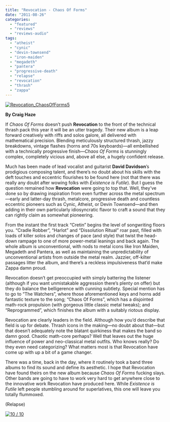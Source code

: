 ```yaml
---
title: "Revocation - Chaos Of Forms"
date: "2011-08-26"
categories: 
  - "featured"
  - "reviews"
  - "reviews-audio"
tags: 
  - "atheist"
  - "cynic"
  - "devin-townsend"
  - "iron-maiden"
  - "megadeth"
  - "pantera"
  - "progressive-death"
  - "relapse"
  - "revocation"
  - "thrash"
  - "zappa"
---
```


[![](http://www.hellbound.ca/wp-content/uploads/2011/08/Revocation_ChaosOfForms5.jpg "Revocation_ChaosOfForms5")](http://www.hellbound.ca/wp-content/uploads/2011/08/Revocation_ChaosOfForms5.jpg)

**By Craig Haze**

If _Chaos Of Forms_ doesn’t push **Revocation** to the front of the technical thrash pack this year it will be an utter tragedy. Their new album is a leap forward creatively with riffs and solos galore, all delivered with mathematical precision. Blending meticulously structured thrash, jazzy breakdowns, vintage flashes (horns and 70s keyboards)—all embellished with a technically progressive finish—_Chaos Of Forms_ is stunningly complex, completely vicious and, above all else, a hugely confident release.

Much has been made of lead vocalist and guitarist **David Davidson**’s prodigious composing talent, and there’s no doubt about his skills with the deft touches and eccentric flourishes to be found here (not that there was really any doubt after wowing folks with _Existence is Futile_). But I guess the question remained how **Revocation** were going to top that. Well, they’ve done so by drawing inspiration from even further across the metal spectrum—early and latter-day thrash, metalcore, progressive death and countless eccentric pioneers such as Cynic, Atheist, or Devin Townsend—and then adding in their own particularly idiosyncratic flavor to craft a sound that they can rightly claim as somewhat pioneering.

From the instant the first track “Cretin” begins the level of songwriting floors you. “Cradle Robber”, “Harlot” and “Dissolution Ritual” roar past, filled with loads of killer solos and changes of pace (and style) that twist the head-down rampage to one of more power-metal leanings and back again. The whole album is unconventional, with nods to metal icons like Iron Maiden, Megadeth and Pantera, as well as maintaining the unpredictability of unconventional artists from outside the metal realm. Jazzier, off-kilter passages litter the album, and there’s a reckless impulsiveness that’d make Zappa damn proud.

Revocation doesn’t get preoccupied with simply battering the listener (although if you want unmistakable aggression there’s plenty on offer) but they do balance the belligerence with cunning subtlety. Special mention has to go to “The Watchers”, where those aforementioned keys and horns add fantastic texture to the song; “Chaos Of Forms”, which has a disjointed math-rock propulsion (with gorgeous little classic metal tweaks); and “Reprogrammed”, which finishes the album with a suitably riotous display.

Revocation are clearly leaders in the field. Although how you’d describe that field is up for debate. Thrash icons in the making—no doubt about that—but that doesn’t adequately note the blatant quirkiness that makes the band so damn good. Chaotic math-core perhaps? Well that leaves out the huge influence of power and neo-classical metal outfits. Who knows really? Do they even need categorizing? What matters most is that Revocation have come up with up a bit of a game changer.

There was a time, back in the day, where it routinely took a band three albums to find its sound and define its aesthetic. I hope that Revocation have found theirs on the new album because _Chaos Of Forms_ fucking slays. Other bands are going to have to work very hard to get anywhere close to the innovative work Revocation have produced here. While _Existence is Futile_ left people stumbling around for superlatives, this one will leave you totally flummoxed.

(Relapse)

[![](http://www.hellbound.ca/wp-content/uploads/2009/07/review10.png "10 / 10")](http://www.hellbound.ca/wp-content/uploads/2009/07/review10.png)
